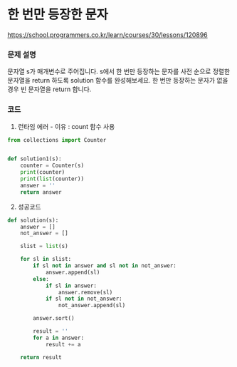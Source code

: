 # 한 번만 등장한 문자
https://school.programmers.co.kr/learn/courses/30/lessons/120896

### 문제 설명
문자열 s가 매개변수로 주어집니다. s에서 한 번만 등장하는 문자를 사전 순으로 정렬한 문자열을 return 하도록 solution 함수를 완성해보세요. 한 번만 등장하는 문자가 없을 경우 빈 문자열을 return 합니다.

### 코드
1. 런타임 에러 - 이유 : count 함수 사용
```python
from collections import Counter


def solution1(s):
    counter = Counter(s)
    print(counter)
    print(list(counter))
    answer = ''
    return answer
```
2. 성공코드
```python
def solution(s):
    answer = []
    not_answer = []

    slist = list(s)

    for sl in slist:
        if sl not in answer and sl not in not_answer:
            answer.append(sl)
        else:
            if sl in answer:
                answer.remove(sl)
            if sl not in not_answer:
                not_answer.append(sl)

        answer.sort()

        result = ''
        for a in answer:
            result += a

    return result
```
